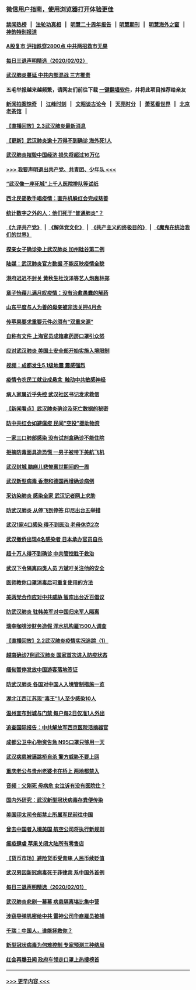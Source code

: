 ### [微信用户指南，使用浏览器打开体验更佳](https://github.com/gfw-breaker/banned-news1/blob/master/indexes/wechat-guide.md?t=0)
#### [禁闻热榜](热点新闻.md?t=0)  &nbsp;&nbsp;|&nbsp;&nbsp; [法轮功真相](https://github.com/gfw-breaker/truth/blob/master/README.md?t=0) &nbsp;&nbsp;|&nbsp;&nbsp; [明慧二十周年报告](https://github.com/gfw-breaker/mh-reports/blob/master/README.md?t=0) &nbsp;&nbsp;|&nbsp;&nbsp;[明慧期刊](https://github.com/gfw-breaker/mh-qikan) &nbsp;&nbsp;|&nbsp;&nbsp; [明慧海外之窗](https://github.com/gfw-breaker/mh-news/blob/master/README.md?t=0) &nbsp;&nbsp;|&nbsp;&nbsp; [神韵特别报道](https://github.com/gfw-breaker/mh-news/blob/master/shenyun.md?t=0)
#### [A股复市 沪指跌穿2800点 中共两招救市无果](../pages/nsc413/n11839859.md?t=02031211) 
#### [每日三退声明精选（2020/02/02）](../pages/nsc413/n11840257.md?t=02031211) 
#### [武汉肺炎蔓延 中共内部混战 三方推责](../pages/nsc413/n11839612.md?t=02031211) 
#### 五毛举报越来越频繁，请网友们前往下载 [一键翻墙软件](https://github.com/gfw-breaker/ssr-accounts)，并将此项目推荐给亲友
#### [新闻拍案惊奇](https://github.com/gfw-breaker/banned-news1/blob/master/pages/link4.md) &nbsp;&nbsp;|&nbsp;&nbsp; [江峰时刻](https://github.com/gfw-breaker/banned-news1/blob/master/pages/link4.md) &nbsp;&nbsp;|&nbsp;&nbsp; [文昭谈古论今](https://github.com/gfw-breaker/banned-news1/blob/master/pages/link4.md) &nbsp;&nbsp;|&nbsp;&nbsp; [天亮时分](https://github.com/gfw-breaker/banned-news1/blob/master/pages/link4.md) &nbsp;&nbsp;|&nbsp;&nbsp; [萧茗看世界](https://github.com/gfw-breaker/banned-news1/blob/master/pages/link4.md) &nbsp;&nbsp;|&nbsp;&nbsp; [北京老茶馆](https://github.com/gfw-breaker/banned-news1/blob/master/pages/link4.md) &nbsp;&nbsp;|&nbsp;&nbsp; 
#### [【直播回放】2.3武汉肺炎最新消息](../pages/nsc413/n11840124.md?t=02031211) 
#### [【更新】武汉肺炎逾十万得不到确诊 海外死1人](../pages/nsc413/n11801312.md?t=02031211) 
#### [武汉肺炎摧毁中国经济 损失将超过16万亿](../pages/nsc413/n11839723.md?t=02031211) 
#### [>>> 我要声明退出共产党、共青团、少年队 <<<](https://github.com/begood0513/goodnews/blob/master/quit/letter.md) 
#### [“武汉像一座死城”上千人医院排队等试纸](../pages/nsc413/n11839724.md?t=02031211) 
#### [西北民谣歌手唱疫情：直升机躲红会完成慈善](../pages/nsc413/n11839757.md?t=02031211) 
#### [统计数字之外的人：他们死于“普通肺炎”？](../pages/nsc413/n11839788.md?t=02031211) 
#### [《九评共产党》](https://github.com/begood0513/9ping.md/blob/master/README.md) &nbsp;|&nbsp; [《解体党文化》](../../../../jtdwh.md/blob/master/README.md)  &nbsp;|&nbsp; [《共产主义的终极目的》](../../../../gczydzjmd.md/blob/master/README.md) &nbsp;|&nbsp; [《魔鬼在统治我们的世界》](../../../../mgztzwmdsj.md/blob/master/README.md) 
#### [探亲女子确诊染上武汉肺炎 加州硅谷第二例](../pages/nsc413/n11839784.md?t=02031211) 
#### [陆媒：武汉肺炎官方数据 不能反映疫情全貌](../pages/nsc413/n11839828.md?t=02031211) 
#### [港府迟迟不封关 黄秋生杜汶泽等艺人炮轰林郑](../pages/nsc413/n11839562.md?t=02031211) 
#### [章子怡藉儿满月叹疫情：没有治愈愚蠢的解药](../pages/nsc413/n11839428.md?t=02031211) 
#### [山东平度与人为善的母亲被非法关押4月余](../pages/nsc413/n11834949.md?t=02031211) 
#### [传苹果要求重要元件必须有“双重来源”](../pages/nsc413/n11839717.md?t=02031211) 
#### [自称有文件 上海官员成箱拿药房口罩引众怒](../pages/nsc413/n11839279.md?t=02031211) 
#### [应对武汉肺炎 美国土安全部开始实施入境限制](../pages/nsc413/n11839729.md?t=02031211) 
#### [视频：成都发生5.1级地震 震感强烈](../pages/nsc413/n11839732.md?t=02031211) 
#### [疫情令农民工就业成悬念  触动中共敏感神经](../pages/nsc413/n11839625.md?t=02031211) 
#### [病人家属近乎失控 武汉社区书记发求救信](../pages/nsc413/n11839621.md?t=02031211) 
#### [【新闻看点】武汉肺炎确诊及死亡数据的秘密](../pages/nsc413/n11839539.md?t=02031211) 
#### [防中共红会如避瘟疫 民间“空投”援助物资](../pages/nsc413/n11839313.md?t=02031211) 
#### [一家三口肺部感染 没有试剂盒确诊不能住院](../pages/nsc413/n11839581.md?t=02031211) 
#### [拒摘防毒面具造恐慌 一男子被带下美航飞机](../pages/nsc413/n11839455.md?t=02031211) 
#### [武汉封城 脑麻儿悲惨离世期间的一周](../pages/nsc413/n11839378.md?t=02031211) 
#### [武汉新型病毒 香港和德国再增确诊病例](../pages/nsc413/n11839381.md?t=02031211) 
#### [采访染肺炎 感染全家 武汉记者网上求助](../pages/nsc413/n11839411.md?t=02031211) 
#### [防武汉肺炎 从停飞到停签 印尼出台五举措](../pages/nsc413/n11839282.md?t=02031211) 
#### [武汉1家4口感染 得不到医治 老母休克2次](../pages/nsc413/n11839277.md?t=02031211) 
#### [武汉撤侨出现4名感染者 日本承办官员自杀](../pages/nsc413/n11839044.md?t=02031211) 
#### [超十万人得不到确诊 中共管控胜于救治](../pages/nsc413/n11838462.md?t=02031211) 
#### [武汉下令隔离四类人员 方斌吁关注他的安全](../pages/nsc413/n11838878.md?t=02031211) 
#### [医师教你口罩消毒后可重复使用的方法](../pages/nsc413/n11839225.md?t=02031211) 
#### [美两党合作应对中共威胁 智库出台近百倡议](../pages/nsc413/n11838437.md?t=02031211) 
#### [防武汉肺炎 驻韩美军对中国归来军人隔离](../pages/nsc413/n11838970.md?t=02031211) 
#### [瑞幸咖啡涉财务造假 浑水机构雇1500人调查](../pages/nsc413/n11838486.md?t=02031211) 
#### [【直播回放】2.2武汉肺炎疫情实况追踪（1）](../pages/nsc413/n11838871.md?t=02031211) 
#### [越南确诊7例武汉肺炎 国家首次进入防疫状态](../pages/nsc413/n11838860.md?t=02031211) 
#### [缅甸暂停发放中国游客落地签证](../pages/nsc413/n11838730.md?t=02031211) 
#### [防武汉肺炎 各国对中国人入境管制措施一览](../pages/nsc413/n11838726.md?t=02031211) 
#### [湖北江西江苏现“毒王”1人至少感染10人](../pages/nsc413/n11838670.md?t=02031211) 
#### [温州宣布封城与门禁 每户每2日仅准1人外出](../pages/nsc413/n11838748.md?t=02031211) 
#### [追查国际报告：中共解放军西京医院活摘器官](../pages/nsc413/n11838359.md?t=02031211) 
#### [成都公卫中心物资告急 N95口罩只够用一天](../pages/nsc413/n11834896.md?t=02031211) 
#### [武汉病患被逼跳桥自杀 警方威胁不要上网](../pages/nsc413/n11838521.md?t=02031211) 
#### [重庆老公与贵州老婆卡在桥上 两地都禁入](../pages/nsc413/n11838677.md?t=02031211) 
#### [音频：父刚死 母病危 女泣诉有没有医院住？](../pages/nsc413/n11838501.md?t=02031211) 
#### [国内外研究：武汉新型冠状病毒存粪便传染](../pages/nsc413/n11838353.md?t=02031211) 
#### [美国印太司令部禁止所属军民前往中国](../pages/nsc413/n11838418.md?t=02031211) 
#### [曾去中国者入境美国 航空公司将执行新规则](../pages/nsc413/n11838375.md?t=02031211) 
#### [瘟疫肆虐 苹果关闭大陆所有零售店](../pages/nsc413/n11838235.md?t=02031211) 
#### [【货币市场】避险货币受青睐 人民币续贬值](../pages/nsc413/n11838086.md?t=02031211) 
#### [武汉男因新冠病毒死于菲律宾 系中国外首例](../pages/nsc413/n11838247.md?t=02031211) 
#### [每日三退声明精选（2020/02/01）](../pages/nsc413/n11838281.md?t=02031211) 
#### [武汉肺炎悲剧一幕幕 病患隔离堪比集中营](../pages/nsc413/n11838047.md?t=02031211) 
#### [涉窃导弹机密给中共 雷神公司华裔雇员被捕](../pages/nsc413/n11838129.md?t=02031211) 
#### [千瑞：中国人，谁能拯救你？](../pages/nsc413/n11838069.md?t=02031211) 
#### [新型冠状病毒为何难控制 专家预测三种结局](../pages/nsc413/n11838002.md?t=02031211) 
#### [红会再爆丑闻 政府车领走口罩上热搜榜首](../pages/nsc413/n11837825.md?t=02031211) 

----
#### [ >>> 更早内容 <<< ](../indexes/nsc413-earlier.md)
